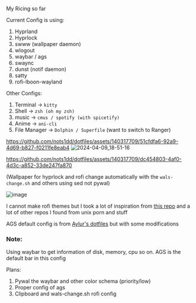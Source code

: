 My Ricing so far

Current Config is using:
1. Hyprland
2. Hyprlock
3. swww (wallpaper daemon)
4. wlogout
5. waybar / ags
6. swaync
7. dunst (notif daemon)
8. satty
9. rofi-lboon-wayland

Other Configs:
1. Terminal -> `kitty`
2. Shell -> `zsh (oh my zsh)`
3. music -> `cmus / spotify (with spicetify)`
4. Anime -> `ani-cli`
5. File Manager -> `Dolphin / Superfile` (want to switch to Ranger)

https://github.com/nots1dd/dotfiles/assets/140317709/51cfdfa6-92a9-4d69-b827-f0211fe8eab4
![2024-04-09_18-51-16](https://github.com/nots1dd/dotfiles/assets/140317709/9ac920ed-5459-4df7-8b50-32d2d70e3abc)


https://github.com/nots1dd/dotfiles/assets/140317709/dc454803-4af0-4d3c-a852-33de247fa870



(Wallpaper for hyprlock and rofi change automatically with the `wals-change.sh` and others using sed not pywal)

![image](https://github.com/nots1dd/dotfiles/assets/140317709/cea1e190-eef4-403d-8621-d212cca63eb5)

I cannot make rofi themes but I took a lot of inspiration from [this repo](https://github.com/adi1090x/rofi) and a lot of other repos I found from unix porn and stuff

AGS default config is from [Aylur's dotfiles](https://github.com/Aylur/dotfiles) but with some modifications

### Note:
Using waybar to get information of disk, memory, cpu so on. AGS is the default bar in this config

Plans:
1. Pywal the waybar and other color schema (priority/low)
2. Proper config of ags
3. Clipboard and wals-change.sh rofi config



